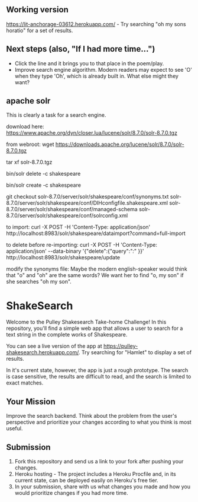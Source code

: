 ## Working version

https://lit-anchorage-03612.herokuapp.com/ - Try searching "oh my sons horatio" for a set of results.

## Next steps (also, "If I had more time...")

- Click the line and it brings you to that place in the poem/play.
- Improve search engine algorithm.  Modern readers may expect to see 'O' when they type 'Oh', which is already built in.  What else might they want?

## apache solr

This is clearly a task for a search engine.

download here: https://www.apache.org/dyn/closer.lua/lucene/solr/8.7.0/solr-8.7.0.tgz

from webroot:
wget https://downloads.apache.org/lucene/solr/8.7.0/solr-8.7.0.tgz

tar xf solr-8.7.0.tgz

bin/solr delete -c shakespeare

bin/solr create -c shakespeare

git checkout solr-8.7.0/server/solr/shakespeare/conf/synonyms.txt solr-8.7.0/server/solr/shakespeare/conf/DIHconfigfile.shakespeare.xml solr-8.7.0/server/solr/shakespeare/conf/managed-schema solr-8.7.0/server/solr/shakespeare/conf/solrconfig.xml

to import:
curl -X POST -H 'Content-Type: application/json' http://localhost:8983/solr/shakespeare/dataimport?command=full-import

to delete before re-importing:
curl -X POST -H 'Content-Type: application/json' --data-binary '{"delete":{"query":"*:*" }}' http://localhost:8983/solr/shakespeare/update

modify the synonyms file:  Maybe the modern english-speaker would think that "o" and "oh" are the same words?  We want her to find "o, my son" if she searches "oh my son".

# ShakeSearch

Welcome to the Pulley Shakesearch Take-home Challenge! In this repository,
you'll find a simple web app that allows a user to search for a text string in
the complete works of Shakespeare.

You can see a live version of the app at
https://pulley-shakesearch.herokuapp.com/. Try searching for "Hamlet" to display
a set of results.

In it's current state, however, the app is just a rough prototype. The search is
case sensitive, the results are difficult to read, and the search is limited to
exact matches.

## Your Mission

Improve the search backend. Think about the problem from the user's perspective
and prioritize your changes according to what you think is most useful.

## Submission

1. Fork this repository and send us a link to your fork after pushing your changes. 
2. Heroku hosting - The project includes a Heroku Procfile and, in its
current state, can be deployed easily on Heroku's free tier.
3. In your submission, share with us what changes you made and how you would prioritize changes if you had more time.


